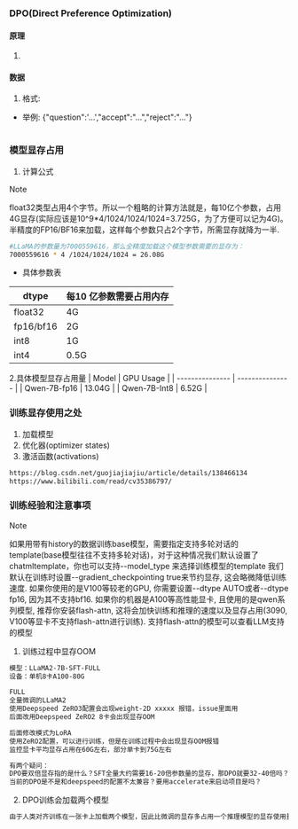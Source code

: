 ### DPO(Direct Preference Optimization)

#### 原理 
1. 


#### 数据
1. 格式:
- 举例: {"question":'...',"accept":"...","reject":"..."}
```python


```


### 模型显存占用 

1. 计算公式 
> [!NOTE]
> float32类型占用4个字节。所以一个粗略的计算方法就是，每10亿个参数，占用4G显存(实际应该是10^9*4/1024/1024/1024=3.725G，为了方便可以记为4G)。半精度的FP16/BF16来加载，这样每个参数只占2个字节，所需显存就降为一半.

```bash
#LLaMA的参数量为7000559616，那么全精度加载这个模型参数需要的显存为：
7000559616 * 4 /1024/1024/1024 = 26.08G
```
  - 具体参数表

  | dtype | 每10 亿参数需要占用内存 |
  | --------------- | --------------- | 
  | float32 | 4G |
  | fp16/bf16 | 2G | 
  | int8 | 1G | 
  | int4 | 0.5G |
  

2.具体模型显存占用量
| Model | GPU Usage |
| --------------- | --------------- | 
| Qwen-7B-fp16 | 13.04G | 
| Qwen-7B-Int8 | 6.52G | 

### 训练显存使用之处 
1. 加载模型
2. 优化器(optimizer states)
3. 激活函数(activations)
```bash
https://blog.csdn.net/guojiajiajiu/article/details/138466134
https://www.bilibili.com/read/cv35386797/
```

### 训练经验和注意事项 
> [!NOTE]
> 如果用带有history的数据训练base模型，需要指定支持多轮对话的template(base模型往往不支持多轮对话)，对于这种情况我们默认设置了chatmltemplate，你也可以支持--model_type 来选择训练模型的template
我们默认在训练时设置--gradient_checkpointing true来节约显存, 这会略微降低训练速度.
如果你使用的是V100等较老的GPU, 你需要设置--dtype AUTO或者--dtype fp16, 因为其不支持bf16.
如果你的机器是A100等高性能显卡, 且使用的是qwen系列模型, 推荐你安装flash-attn, 这将会加快训练和推理的速度以及显存占用(3090, V100等显卡不支持flash-attn进行训练). 支持flash-attn的模型可以查看LLM支持的模型

1. 训练过程中显存OOM
```bash
模型：LLaMA2-7B-SFT-FULL
设备：单机8卡A100-80G

FULL
全量微调的LLaMA2
使用Deepspeed ZeRO3配置会出现weight-2D xxxxx 报错，issue里面用
后面改用Deepspeed ZeRO2 8卡会出现显存OOM

后面修改模式为LoRA
使用ZeRO2配置，可以进行训练，但是在训练过程中会出现显存OOM报错
监控显卡平均显存占用在60G左右，部分单卡到75G左右

有两个疑问：
DPO要双倍显存指的是什么？SFT全量大约需要16-20倍参数量的显存，那DPO就要32-40倍吗？
当前的DPO是不是和deepspeed的配置不太兼容？要用accelerate来启动项目是吗？
```

2. DPO训练会加载两个模型 
```bash
由于人类对齐训练在一张卡上加载两个模型，因此比微调的显存多占用一个推理模型的显存使用量。
```
